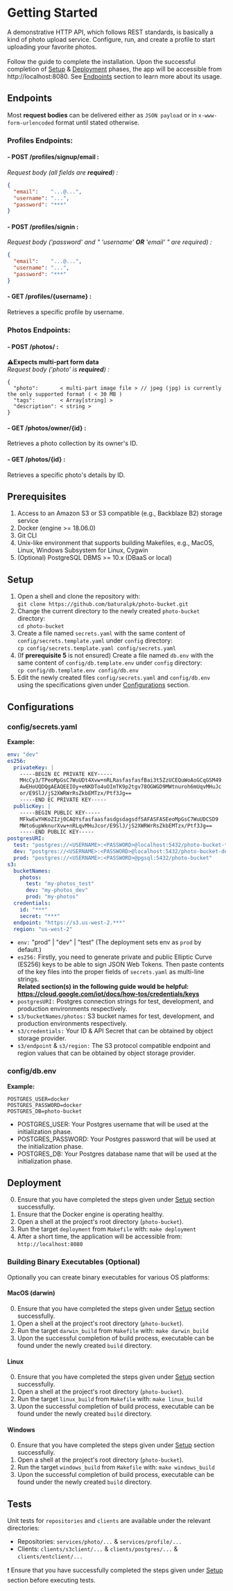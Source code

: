 # Getting Started
A demonstrative HTTP API, which follows REST standards, is basically a kind of photo upload service.
Configure, run, and create a profile to start uploading your favorite photos. <br><br>
Follow the guide to complete the installation. Upon the successful completion of [Setup](#setup) & [Deployment](#deployment) phases, the app will be
accessible from http://localhost:8080. See [Endpoints](#endpoints) section to learn more about its usage.

## Endpoints
Most **request bodies** can be delivered either as `JSON payload` or in `x-www-form-urlencoded` format until stated otherwise.

### Profiles Endpoints:
#### - POST /profiles/signup/email : <br>
*Request body (all fields are **required**) :*
```json
{
  "email":    "...@...",
  "username": "...",
  "password": "***" 
}
```
#### - POST /profiles/signin : <br>
*Request body ('password' and " 'username' **OR** 'email' " are required) :*
```json
{
  "email":    "...@...",
  "username": "...",
  "password": "***" 
}
```
#### - GET /profiles/{username} : <br>
Retrieves a specific profile by username.
### Photos Endpoints:
#### - POST /photos/ : <br>
**⚠️Expects multi-part form data** <br>
*Request body ('photo' is **required**) :*
```text
{
  "photo":       < multi-part image file > // jpeg (jpg) is currently the only supported format ( < 30 MB )
  "tags":        < Array[string] >
  "description": < string >
}
```
#### - GET /photos/owner/{id} : <br>
Retrieves a photo collection by its owner's ID.
#### - GET /photos/{id} : <br>
Retrieves a specific photo's details by ID.

## Prerequisites
1. Access to an Amazon S3 or S3 compatible (e.g., Backblaze B2) storage service
2. Docker (engine >= 18.06.0)
3. Git CLI
4. Unix-like environment that supports building Makefiles, e.g., MacOS, Linux, Windows Subsystem for Linux, Cygwin
5. (Optional) PostgreSQL DBMS >= 10.x (DBaaS or local)

## Setup
1. Open a shell and clone the repository with:<br>
    ```git clone https://github.com/baturalpk/photo-bucket.git```
2. Change the current directory to the newly created `photo-bucket` directory:<br>
    ```cd photo-bucket```
3. Create a file named `secrets.yaml` with the same content of `config/secrets.template.yaml` under `config` directory:<br>
    ```cp config/secrets.template.yaml config/secrets.yaml```
4. (If **prerequisite 5** is not ensured) Create a file named `db.env` with the same content of `config/db.template.env` under `config` directory:<br>
    ```cp config/db.template.env config/db.env```
5. Edit the newly created files `config/secrets.yaml` and `config/db.env` using the specifications given under [Configurations](#configurations) section.

## Configurations

### config/secrets.yaml
**Example:**
```yaml
env: "dev"
es256:
  privateKey: |
    -----BEGIN EC PRIVATE KEY-----
    MHcCy3/TPeoMpGsC7WuUDt4Xvw+nRLRasfasfasfBai3t5ZzUCEQuWoAoGCqGSM49
    AwEHoUQDQgAEAQEEIOy+eNKDTo4uOImTK9p2tgv78OGWGD9MWtnuroh6mUqvMHuJc
    or/E9SlJ/jS2XWRWrRsZkbEMTzx/Ptf3Jg==
    -----END EC PRIVATE KEY-----
  publicKey: |
    -----BEGIN PUBLIC KEY-----
    MFkwEwYHKoZIzj0CAQYsfasfaasfasdgsdagsdfSAFASFASEeoMpGsC7WuUDCSD9
    MWto6upWknurXvw+nRLqvMHuJcor/E9SlJ/jS2XWRWrRsZkbEMTzx/Ptf3Jg==
    -----END PUBLIC KEY-----
postgresURI:
  test: "postgres://<USERNAME>:<PASSWORD>@localhost:5432/photo-bucket-testDB"
  dev: "postgres://<USERNAME>:<PASSWORD>@localhost:5432/photo-bucket-devDB"
  prod: "postgres://<USERNAME>:<PASSWORD>@pgsql:5432/photo-bucket"
s3:
  bucketNames:
    photos:
      test: "my-photos_test"
      dev: "my-photos_dev"
      prod: "my-photos"
  credentials:
    id: "***"
    secret: "***"
  endpoint: "https://s3.us-west-2.***"
  region: "us-west-2"
```
* `env:` "prod" | "dev" | "test" (The deployment sets env as `prod` by default.)
* `es256:` Firstly, you need to generate private and public Elliptic Curve (ES256) keys to be able to sign JSON Web Tokens. 
           Then paste contents of the key files into the proper fields of `secrets.yaml` as multi-line strings. <br>
          **Related section(s) in the following guide would be helpful: https://cloud.google.com/iot/docs/how-tos/credentials/keys**
* `postgresURI:` Postgres connection strings for test, development, and production environments respectively.
* `s3/bucketNames/photos:` S3 bucket names for test, development, and production environments respectively.
* `s3/credentials:` Your ID & API Secret that can be obtained by object storage provider.
* `s3/endpoint` & `s3/region:` The S3 protocol compatible endpoint and region values that can be obtained by object storage provider.

### config/db.env
**Example:**
```.env
POSTGRES_USER=docker
POSTGRES_PASSWORD=docker
POSTGRES_DB=photo-bucket
```
* POSTGRES_USER: Your Postgres username that will be used at the initialization phase.
* POSTGRES_PASSWORD: Your Postgres password that will be used at the initialization phase.
* POSTGRES_DB: Your Postgres database name that will be used at the initialization phase.

## Deployment
0. Ensure that you have completed the steps given under [Setup](#setup) section successfully.
1. Ensure that the Docker engine is operating healthy.
2. Open a shell at the project's root directory (`photo-bucket`).
3. Run the target `deployment` from `Makefile` with: ```make deployment```
4. After a short time, the application will be accessible from: ```http://localhost:8080```

### Building Binary Executables (Optional)
Optionally you can create binary executables for various OS platforms:

#### MacOS (darwin)
0. Ensure that you have completed the steps given under [Setup](#setup) section successfully.
1. Open a shell at the project's root directory (`photo-bucket`).
2. Run the target `darwin_build` from `Makefile` with: ```make darwin_build```
3. Upon the successful completion of build process, executable can be found under the newly created `build` directory.

#### Linux
0. Ensure that you have completed the steps given under [Setup](#setup) section successfully.
1. Open a shell at the project's root directory (`photo-bucket`).
2. Run the target `linux_build` from `Makefile` with: ```make linux_build```
3. Upon the successful completion of build process, executable can be found under the newly created `build` directory.

#### Windows
0. Ensure that you have completed the steps given under [Setup](#setup) section successfully.
1. Open a shell at the project's root directory (`photo-bucket`).
2. Run the target `windows_build` from `Makefile` with: ```make windows_build```
3. Upon the successful completion of build process, executable can be found under the newly created `build` directory.

## Tests
Unit tests for `repositories` and `clients` are available under the relevant directories: 
- Repositories: `services/photo/...` & `services/profile/...`
- Clients: `clients/s3client/...` & `clients/postgres/...` & `clients/entclient/...`

❗ Ensure that you have successfully completed the steps given under [Setup](#setup) section before executing tests.
